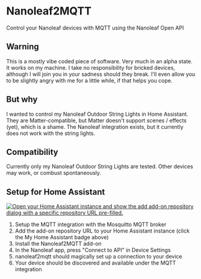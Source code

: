 # Nanoleaf2MQTT

Control your Nanoleaf devices with MQTT using the Nanoleaf Open API

## Warning

This is a mostly vibe coded piece of software. Very much in an alpha state. It works on my machine. I take no responsibility for bricked devices, although I will join you in your sadness should they break. I'll even allow you to be slightly angry with me for a little while, if that helps you cope.

## But why

I wanted to control my Nanoleaf Outdoor String Lights in Home Assistant. They are Matter-compatible, but Matter doesn't support scenes / effects (yet), which is a shame.
The Nanoleaf integration exists, but it currently does not work with the string lights.

## Compatibility

Currently only my Nanoleaf Outdoor String Lights are tested. Other devices may work, or combust spontaneously.

## Setup for Home Assistant

[![Open your Home Assistant instance and show the add add-on repository dialog with a specific repository URL pre-filled.](https://my.home-assistant.io/badges/supervisor_add_addon_repository.svg)](https://my.home-assistant.io/redirect/supervisor_add_addon_repository/?repository_url=https%3A%2F%2Fgithub.com%2Fmivdnber%2Fnanoleaf2mqtt)

1. Setup the MQTT integration with the Mosquitto MQTT broker
1. Add the add-on repository URL to your Home Assistant instance (click the My Home Assistant badge above)
1. Install the Nanoleaf2MQTT add-on
1. In the Nanoleaf app, press "Connect to API" in Device Settings
1. nanoleaf2mqtt should magically set up a connection to your device
1. Your device should be discovered and available under the MQTT integration
